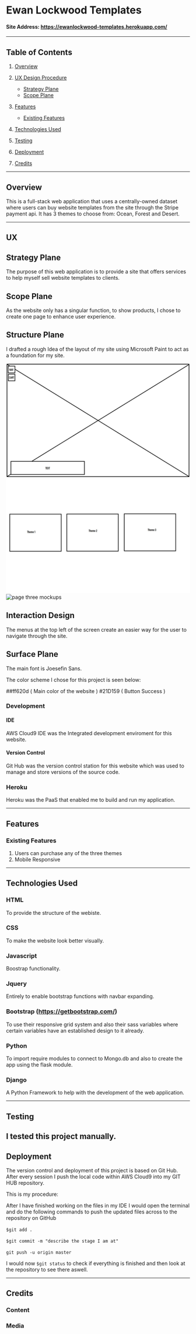 # Ewan Lockwood Templates

#### Site Address: https://ewanlockwood-templates.herokuapp.com/

-----

## Table of Contents

1. [Overview](#overview)

2. [UX Design Procedure](#ux)
    - [Strategy Plane](#strategy-plane)
    - [Scope Plane](#scope-plane)

3. [Features](#features)
    - [Existing Features](#existing-features)
    
4. [Technologies Used](#technologies-used)

5. [Testing](#testing)

6. [Deployment](#deployment)

7. [Credits](#credits)

-----

## Overview

This is a full-stack web application that uses a centrally-owned dataset where
users can buy website templates from the site through the Stripe payment api. It
has 3 themes to choose from: Ocean, Forest and Desert.

-----


## UX

## Strategy Plane

The purpose of this web application is to provide a site that offers services to
help myself sell website templates to clients.

## Scope Plane

As the website only has a singular function, to show products, I chose to create one page to
enhance user experience.

## Structure Plane

I drafted a rough Idea of the layout of my site using Microsoft Paint to act as a foundation for my site.

<img src="static/images/page-one.jpg" alt="page one mockups"/>
<img src="static/images/page-two.jpg" alt="page two mockups"/>
<img src="static/images/page-thee.jpg" alt="page three mockups"/>

## Interaction Design
The menus at the top left of the screen create an easier way for the user to navigate through the site.

## Surface Plane

The main font is Joesefin Sans.

The color scheme I chose for this project is seen below:

##ff620d ( Main color of the website )
#21D159 ( Button Success )

### Development

#### IDE
AWS Cloud9 IDE was the Integrated development enviroment for this website.

#### Version Control
Git Hub was the version control station for this website which was used to manage and store versions of the source code.

### Heroku 
Heroku was the PaaS that enabled me to build and run my application.

-----
## Features


### Existing Features

 1. Users can purchase any of the three themes
 2. Mobile Responsive

-----

## Technologies Used


### HTML
To provide the structure of the webiste.

### CSS
To make the website look better visually.

### Javascript
Boostrap functionality.

### Jquery
Entirely to enable bootstrap functions with navbar expanding.

### Bootstrap (https://getbootstrap.com/)
To use their responsive grid system and also their sass variables where certain variables have an established design to it already.

### Python
To import require modules to connect to Mongo.db and also to create the app using the flask module.

### Django
A Python Framework to help with the development of the web application.

-----

## Testing

I tested this project manually.
-----

## Deployment

The version control and deployment of this project is based on Git Hub. After every session I push the local code within AWS Cloud9 into my GIT HUB repository.


This is my procedure: 

After I have finished working on the files in my IDE I would open the terminal and do the following commands to push the updated files across to the repository on GitHub

``` $git add . ```

```$git commit -m "describe the stage I am at"```

```git push -u origin master```

I would now ```$git status``` to check if everything is finished and then look at the repository to see there aswell.

-----

## Credits
### Content
### Media
